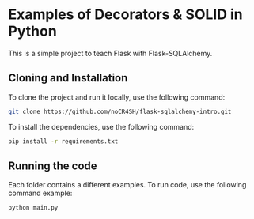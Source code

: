 # Examples of Decorators & SOLID in Python

This is a simple project to teach Flask with Flask-SQLAlchemy.

## Cloning and Installation

To clone the project and run it locally, use the following command:

```bash
git clone https://github.com/noCR4SH/flask-sqlalchemy-intro.git
```

To install the dependencies, use the following command:

```bash
pip install -r requirements.txt
```

## Running the code

Each folder contains a different examples. To run code, use the following command example:

```bash
python main.py
```

